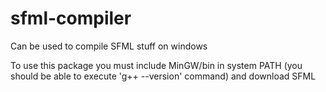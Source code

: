 # sfml-compiler

Can be used to compile SFML stuff on windows

To use this package you must include MinGW/bin in system PATH (you should be able to execute 'g++ --version' command) and download SFML
